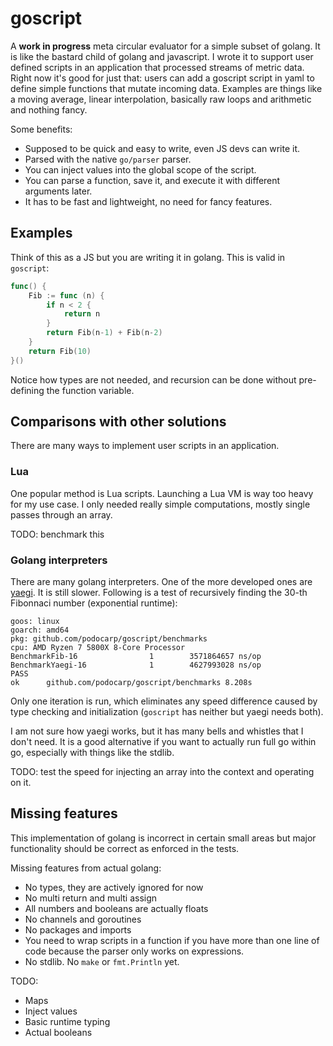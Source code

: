 # goscript

A **work in progress** meta circular evaluator for a simple subset of golang.
It is like the bastard child of golang and javascript.
I wrote it to support user defined scripts in an application that processed
streams of metric data.
Right now it's good for just that: users can add a goscript script in yaml to
define simple functions that mutate incoming data. Examples are things like a
moving average, linear interpolation, basically raw loops and arithmetic and
nothing fancy.

Some benefits:
- Supposed to be quick and easy to write, even JS devs can write it.
- Parsed with the native `go/parser` parser.
- You can inject values into the global scope of the script.
- You can parse a function, save it, and execute it with different arguments later.
- It has to be fast and lightweight, no need for fancy features.



## Examples

Think of this as a JS but you are writing it in golang.
This is valid in `goscript`:
```go
func() {
    Fib := func (n) {
        if n < 2 {
            return n
        }
        return Fib(n-1) + Fib(n-2)
    }
    return Fib(10)
}()
```
Notice how types are not needed, and recursion can be done without pre-defining
the function variable.

## Comparisons with other solutions

There are many ways to implement user scripts in an application.

### Lua

One popular method is Lua scripts. Launching a Lua VM is way too heavy for my
use case. I only needed really simple computations, mostly single passes through
an array.

TODO: benchmark this

### Golang interpreters

There are many golang interpreters. One of the more developed ones are [yaegi](https://github.com/traefik/yaegi).
It is still slower. Following is a test of recursively finding the 30-th
Fibonnaci number (exponential runtime):
```
goos: linux
goarch: amd64
pkg: github.com/podocarp/goscript/benchmarks
cpu: AMD Ryzen 7 5800X 8-Core Processor
BenchmarkFib-16                1        3571864657 ns/op
BenchmarkYaegi-16              1        4627993028 ns/op
PASS
ok      github.com/podocarp/goscript/benchmarks 8.208s
```
Only one iteration is run, which eliminates any speed difference
caused by type checking and initialization (`goscript` has neither
but yaegi needs both).

I am not sure how yaegi works, but it has many bells and whistles that I don't
need. It is a good alternative if you want to actually run full go within go,
especially with things like the stdlib.

TODO: test the speed for injecting an array into the context and operating on
it.


## Missing features

This implementation of golang is incorrect in certain small areas but major
functionality should be correct as enforced in the tests.

Missing features from actual golang:
- No types, they are actively ignored for now
- No multi return and multi assign
- All numbers and booleans are actually floats
- No channels and goroutines
- No packages and imports
- You need to wrap scripts in a function if you have more than one line of code
  because the parser only works on expressions.
- No stdlib. No `make` or `fmt.Println` yet.

TODO:

- Maps
- Inject values
- Basic runtime typing
- Actual booleans

